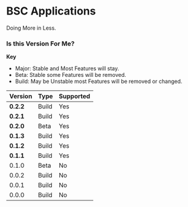 # BSC Applications
Doing More in Less.

### Is this Version For Me?
**Key**

- Major: Stable and Most Features will stay.
- Beta: Stable some Features will be removed.
- Build: May be Unstable most Features will be removed or changed.

|Version  |Type |Supported|
|---------|-----|---------|
|**0.2.2**|Build|Yes    |
|**0.2.1**|Build|Yes      |
|**0.2.0**|Beta |Yes      |
|**0.1.3**|Build|Yes      |
|**0.1.2**|Build|Yes      |
|**0.1.1**|Build|Yes      |
|0.1.0    |Beta |No       |
|0.0.2    |Build|No       |
|0.0.1    |Build|No       |
|0.0.0    |Build|No       |
